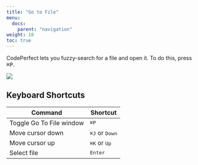 ```yaml
---
title: "Go to File"
menu:
  docs:
    parent: "navigation"
weight: 10
toc: true
---
```


CodePerfect lets you fuzzy-search for a file and open it. To do this, press <kbd>⌘P</kbd>.

![](/go-to-file.png)

## Keyboard Shortcuts

| Command                  | Shortcut                         |
| ------------------------ | -------------------------------- |
| Toggle Go To File window | <kbd>⌘P</kbd>                    |
| Move cursor down         | <kbd>⌘J</kbd> or <kbd>Down</kbd> |
| Move cursor up           | <kbd>⌘K</kbd> or <kbd>Up</kbd>   |
| Select file              | <kbd>Enter</kbd>                 |
